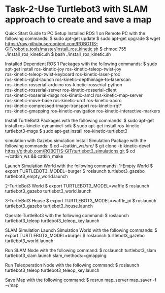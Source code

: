 # Task-2-Use Turtlebot3 with SLAM approach to create and save a map

Quick Start Guide to PC Setup 
Installed ROS 1 on Remote PC with the following commands:
$ sudo apt-get update
$ sudo apt-get upgrade
$ wget https://raw.githubusercontent.com/ROBOTIS-GIT/robotis_tools/master/install_ros_kinetic.sh
$ chmod 755 ./install_ros_kinetic.sh 
$ bash ./install_ros_kinetic.sh

Installed Dependent ROS 1 Packages with the following commands:
$ sudo apt-get install ros-kinetic-joy ros-kinetic-teleop-twist-joy \
  ros-kinetic-teleop-twist-keyboard ros-kinetic-laser-proc \
  ros-kinetic-rgbd-launch ros-kinetic-depthimage-to-laserscan \
  ros-kinetic-rosserial-arduino ros-kinetic-rosserial-python \
  ros-kinetic-rosserial-server ros-kinetic-rosserial-client \
  ros-kinetic-rosserial-msgs ros-kinetic-amcl ros-kinetic-map-server \
  ros-kinetic-move-base ros-kinetic-urdf ros-kinetic-xacro \
  ros-kinetic-compressed-image-transport ros-kinetic-rqt* \
  ros-kinetic-gmapping ros-kinetic-navigation ros-kinetic-interactive-markers
  
  Install TurtleBot3 Packages with the following commands:
  $ sudo apt-get install ros-kinetic-dynamixel-sdk
$ sudo apt-get install ros-kinetic-turtlebot3-msgs
$ sudo apt-get install ros-kinetic-turtlebot3

simulation with Gazebo simulation
Install Simulation Package with the following commands:
$ cd ~/catkin_ws/src/
$ git clone -b kinetic-devel https://github.com/ROBOTIS-GIT/turtlebot3_simulations.git
$ cd ~/catkin_ws && catkin_make

Launch Simulation World with the following commands:
1-Empty World
$ export TURTLEBOT3_MODEL=burger
$ roslaunch turtlebot3_gazebo turtlebot3_empty_world.launch

2-TurtleBot3 World
$ export TURTLEBOT3_MODEL=waffle
$ roslaunch turtlebot3_gazebo turtlebot3_world.launch

3-TurtleBot3 House
$ export TURTLEBOT3_MODEL=waffle_pi
$ roslaunch turtlebot3_gazebo turtlebot3_house.launch

Operate TurtleBot3 with the following command:
$ roslaunch turtlebot3_teleop turtlebot3_teleop_key.launch

SLAM Simulation
Launch Simulation World with the following commands:
$ export TURTLEBOT3_MODEL=burger
$ roslaunch turtlebot3_gazebo turtlebot3_world.launch

Run SLAM Node with the following command:
$ roslaunch turtlebot3_slam turtlebot3_slam.launch slam_methods:=gmapping

Run Teleoperation Node with the following command:
$ roslaunch turtlebot3_teleop turtlebot3_teleop_key.launch

Save Map with the following command:
$ rosrun map_server map_saver -f ~/map

